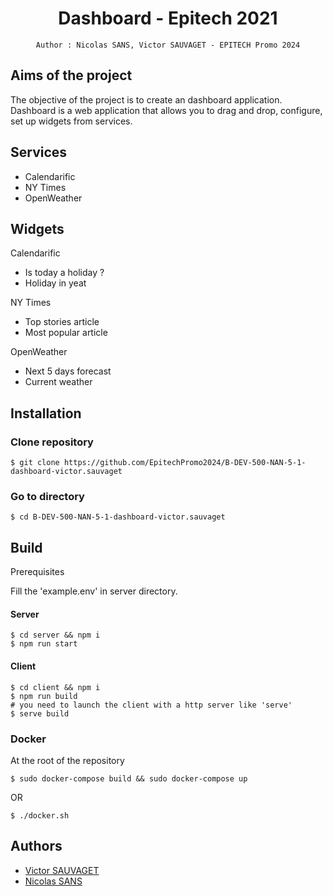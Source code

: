 <div align="center">
    <h1>Dashboard - Epitech 2021</h1>

    Author : Nicolas SANS, Victor SAUVAGET - EPITECH Promo 2024
</div>

## Aims of the project

The objective of the project is to create an dashboard application. Dashboard is a web application that allows you to drag and drop, configure, set up widgets from services.

## Services

- Calendarific
- NY Times
- OpenWeather

## Widgets

Calendarific
- Is today a holiday ?
- Holiday in yeat

NY Times
- Top stories article
- Most popular article

OpenWeather
- Next 5 days forecast
- Current weather

## Installation

### Clone repository

```
$ git clone https://github.com/EpitechPromo2024/B-DEV-500-NAN-5-1-dashboard-victor.sauvaget
```

### Go to directory

```
$ cd B-DEV-500-NAN-5-1-dashboard-victor.sauvaget
```
## Build

Prerequisites

Fill the 'example.env' in server directory.

#### Server

```shell
$ cd server && npm i
$ npm run start
```

#### Client

```shell
$ cd client && npm i
$ npm run build
# you need to launch the client with a http server like 'serve'
$ serve build
```

### Docker

At the root of the repository

```shell
$ sudo docker-compose build && sudo docker-compose up
```

OR

```shell
$ ./docker.sh
```

## Authors

- [Victor SAUVAGET](https://github.com/VicSAU/)
- [Nicolas SANS](https://github.com/frnikho/)